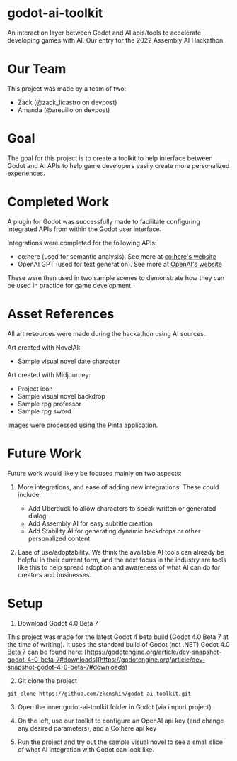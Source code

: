 # godot-ai-toolkit
An interaction layer between Godot and AI apis/tools to accelerate developing games with AI. Our entry for the 2022 Assembly AI Hackathon.

# Our Team

This project was made by a team of two:
- Zack (@zack_licastro on devpost)
- Amanda (@areuillo on devpost)

# Goal

The goal for this project is to create a toolkit to help interface between Godot and AI APIs to help game developers easily create more personalized experiences.

# Completed Work

A plugin for Godot was successfully made to facilitate configuring integrated APIs from within the Godot user interface.

Integrations were completed for the following APIs:
- co:here (used for semantic analysis). See more at [co:here's website](https://cohere.ai/)
- OpenAI GPT (used for text generation). See more at [OpenAI's website](https://openai.com/)

These were then used in two sample scenes to demonstrate how they can be used in practice for game development.

# Asset References

All art resources were made during the hackathon using AI sources.

Art created with NovelAI:
- Sample visual novel date character

Art created with Midjourney:
- Project icon
- Sample visual novel backdrop
- Sample rpg professor
- Sample rpg sword

Images were processed using the Pinta application.

# Future Work

Future work would likely be focused mainly on two aspects:

1. More integrations, and ease of adding new integrations. These could include:
    - Add Uberduck to allow characters to speak written or generated dialog
    - Add Assembly AI for easy subtitle creation
    - Add Stability AI for generating dynamic backdrops or other personalized content


2. Ease of use/adoptability. We think the available AI tools can already be helpful in their current form, and the next focus in the industry are tools like this to help spread adoption and awareness of what AI can do for creators and businesses.

# Setup

1. Download Godot 4.0 Beta 7

This project was made for the latest Godot 4 beta build (Godot 4.0 Beta 7 at the time of writing).
It uses the standard build of Godot (not .NET)
Godot 4.0 Beta 7 can be found here: [https://godotengine.org/article/dev-snapshot-godot-4-0-beta-7#downloads](https://godotengine.org/article/dev-snapshot-godot-4-0-beta-7#downloads)

2. Git clone the project

```shell
git clone https://github.com/zkenshin/godot-ai-toolkit.git
```

3. Open the inner godot-ai-toolkit folder in Godot (via import project)

4. On the left, use our toolkit to configure an OpenAI api key (and change any desired parameters), and a Co:here api key

5. Run the project and try out the sample visual novel to see a small slice of what AI integration with Godot can look like.